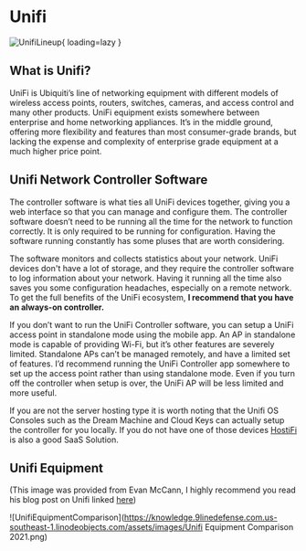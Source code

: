 # Unifi 

![UnifiLineup](https://knowledge.9linedefense.com.us-southeast-1.linodeobjects.com/assets/images/unifilineup.png){ loading=lazy }


## What is Unifi?

UniFi is Ubiquiti’s line of networking equipment with different models of wireless access points, routers, switches, cameras, and access control and many other products. UniFi equipment exists somewhere between enterprise and home networking appliances. It’s in the middle ground, offering more flexibility and features than most consumer-grade brands, but lacking the expense and complexity of enterprise grade equipment at a much higher price point. 

## Unifi Network Controller Software

The controller software is what ties all UniFi devices together, giving you a web interface so that you can manage and configure them. The controller software doesn’t need to be running all the time for the network to function correctly. It is only required to be running for configuration. Having the software running constantly has some pluses that are worth considering.

The software monitors and collects statistics about your network. UniFi devices don't have a lot of storage, and they require the controller software to log information about your network. Having it running all the time also saves you some configuration headaches, especially on a remote network. To get the full benefits of the UniFi ecosystem, **I recommend that you have an always-on controller.**

If you don’t want to run the UniFi Controller software, you can setup a UniFi access point in standalone mode using the mobile app. An AP in standalone mode is capable of providing Wi-Fi, but it’s other features are severely limited. Standalone APs can’t be managed remotely, and have a limited set of features.  I’d recommend running the UniFi Controller app somewhere to set up the access point rather than using standalone mode. Even if you turn off the controller when setup is over, the UniFi AP will be less limited and more useful. 

If you are not the server hosting type it is worth noting that the Unifi OS Consoles such as the Dream Machine and Cloud Keys can actually setup the controller for you locally. If you do not have one of those devices [HostiFi](https://www.hostifi.com/) is also a good SaaS Solution. 

## Unifi Equipment

(This image was provided from Evan McCann, I highly recommend you read his blog post on Unifi linked [here](https://evanmccann.net/blog/unifi-ecosystem-overview))

![UnifiEquipmentComparison](https://knowledge.9linedefense.com.us-southeast-1.linodeobjects.com/assets/images/Unifi Equipment Comparison 2021.png)
